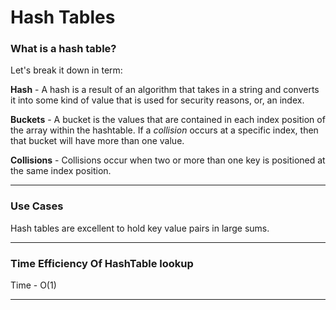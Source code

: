 # Hash Tables

### What is a hash table?

Let's break it down in term:

**Hash** - A hash is a result of an algorithm that takes in a string and converts it into some kind of value that is used for security reasons, or, an index. 

**Buckets** - A bucket is the values that are contained in each index position of the array within the hashtable. If a *collision* occurs at a specific index, then that bucket will have more than one value. 

**Collisions** - Collisions occur when two or more than one key is positioned at the same index position. 

---

### Use Cases

Hash tables are excellent to hold key value pairs in large sums. 

---

### Time Efficiency Of HashTable lookup 

Time - O(1)

--- 